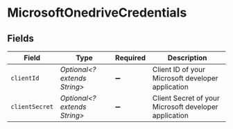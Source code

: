 # MicrosoftOnedriveCredentials


## Fields

| Field                                                 | Type                                                  | Required                                              | Description                                           |
| ----------------------------------------------------- | ----------------------------------------------------- | ----------------------------------------------------- | ----------------------------------------------------- |
| `clientId`                                            | *Optional<? extends String>*                          | :heavy_minus_sign:                                    | Client ID of your Microsoft developer application     |
| `clientSecret`                                        | *Optional<? extends String>*                          | :heavy_minus_sign:                                    | Client Secret of your Microsoft developer application |